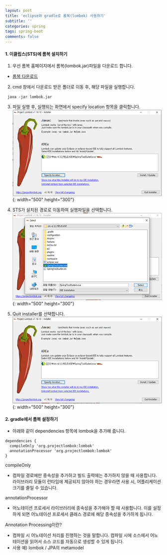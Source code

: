 ```yaml
---
layout: post
title: 'eclipse와 gradle로 롬복(lombok) 사용하기'
subtitle: ''
categories: spring
tags: spring-boot
comments: false
---
```


#### **1. 이클립스(STS)에 롬복 설치하기** ####
1) 우선 롬복 홈페이지에서 롬복(lombok.jar)파일을 다운로드 합니다.     
- [롬복 다운로드](https://projectlombok.org/download)

2) cmd 창에서 다운로드 받은 폴더로 이동 후, 해당 파일을 실행합니다.
```
 java -jar lombok.jar
```

3) 파일 실행 후, 실행되는 화면에서 specify location 항목을 클릭합니다.
![01.PNG](/assets/img/lombok-01.png){: width="500" height="300"}

4) STS가 설치된 경로로 이동하여 실행파일을 선택합니다.
![02.png](/assets/img/lombok-02.png){: width="500" height="300"}

5) Quit installer를 선택합니다. 
![03.png](/assets/img/lombok-03.png){: width="500" height="300"}

#### **2. gradle에서 롬복 설정하기** ####
- 아래와 같이 dependencies 항목에 lombok을 추가해 줍니다. 
```
dependencies {
  compileOnly 'org.projectlombok:lombok'
  annotationProcessor 'org.projectlombok:lombok'
}
```


compileOnly
- 컴파일 경로에만 종속성을 추가하고 빌드 출력에는 추가하지 않을 때 사용합니다. 라이브러리 모듈이 런타임에 제공되지 않아야 하는 경우라면 사용 시, 어플리케이션 크기를 줄일 수 있습니다. 

annotationProcessor 
- 어노테이션 프로세서 라이브러리에 종속성을 추가해야 할 때 사용합니다. 이를 설정하게 되면 어노테이션 프로세서 클래스 경로에 해당 종속성을 추가하게 됩니다. 

Annotation Processing이란?
- 컴파일 시 어노테이션 처리를 진행하는 것을 말합니다. 컴파일 시에 소스에서 어노테이션을 읽어서 소스 코드를 자동으로 생성할 수 있게 됩니다. 
- 사용 예) lombok / JPA의 metamodel